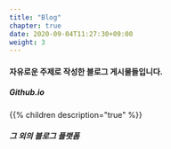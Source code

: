 ```yaml
---
title: "Blog"
chapter: true
date: 2020-09-04T11:27:30+09:00
weight: 3
---
```

#### 자유로운 주제로 작성한 블로그 게시물들입니다.

##### Github.io
{{% children description="true" %}}

##### 그 외의 블로그 플랫폼